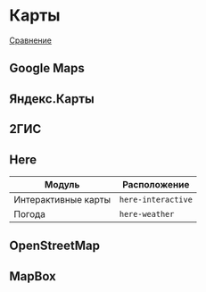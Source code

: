 # Карты
[Сравнение](https://habr.com/ru/post/417715/)

## Google Maps

## Яндекс.Карты

## 2ГИС

## Here
Модуль | Расположение
---|---
Интерактивные карты | ``` here-interactive ```
Погода | ``` here-weather ```

## OpenStreetMap

## MapBox

